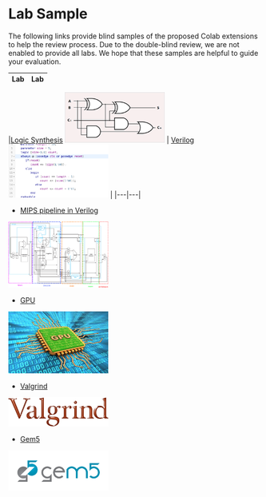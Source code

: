 # Lab Sample
The following links provide blind samples of the proposed Colab extensions to help the review process.
Due to the double-blind review, we are not enabled to provide all labs. We hope that these samples are helpful to guide your evaluation. 

| Lab | Lab |
|---|---|

 |[Logic Synthesis](https://colab.research.google.com/drive/1_10RNeTwpIVCTVwfqG5MILwkxVbNIERm?usp=sharing)
<img src="https://raw.githubusercontent.com/blindreviewsrc/blind/main/figures/full-adder.png" alt="blind" width="200"/>  | [Verilog](https://colab.research.google.com/drive/1LNO9La-odQPiupedU1rGZ5AptbDUQEo9?usp=sharing)
<img src="https://raw.githubusercontent.com/blindreviewsrc/blind/main/figures/verilog.png" alt="blind" width="200"/> |
|---|---|


* [MIPS pipeline in Verilog](https://colab.research.google.com/drive/18G56AdKuCbQ6s_n-s5cGQYa6aroKN3wK?usp=sharing)
<img src="https://raw.githubusercontent.com/blindreviewsrc/blind/main/figures/mips-complete.png" alt="blind" width="200"/> 

* [GPU](https://colab.research.google.com/drive/1B7ru_nZQ91zjE07dmc6NOEcZ_owrADwl?usp=sharing)
<img src="https://raw.githubusercontent.com/blindreviewsrc/blind/main/figures/gpu.jpg" alt="blind" width="200"/> 

* [Valgrind](https://colab.research.google.com/drive/1Iqx-BYSp2wY2C2Oi_zPQCa_CbIotHgQ9?usp=sharing)
<img src="https://raw.githubusercontent.com/blindreviewsrc/blind/main/figures/valgrind.png" alt="blind" width="200"/> 

* [Gem5](https://colab.research.google.com/drive/12kk4A5e-El--9JMklG6GmwKE7l2rQL3R)
<img src="https://raw.githubusercontent.com/blindreviewsrc/blind/main/figures/gem5ColorLong.gif" alt="blind" width="200"/> 
